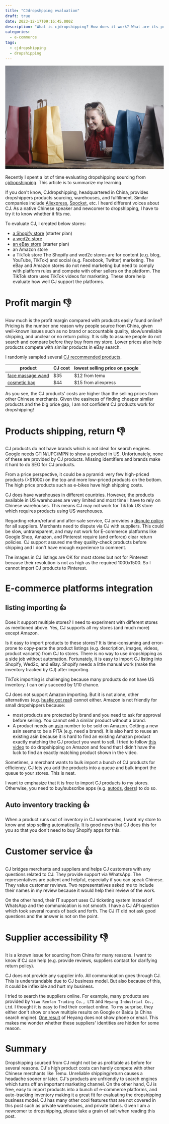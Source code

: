 ```yaml
---
title: "CJdropshpping evaluation"
draft: true
date: 2023-12-17T09:16:45.000Z
description: "What is cjdropshipping? How does it work? What are its pros and cons?"
categories:
  - e-commerce
tags:
  - cjdropshipping
  - dropshipping
---
```


![Image alt](girl-and-shopping-bags.jpg)

Recently I spent a lot of time evaluating dropshipping sourcing from [cjdropshipping](https://www.cjdropshipping.com/). This article is to summarize my learning.

If you don't know, CJdropshipping, headquartered in China, provides dropshippers products sourcing, warehouses, and fulfillment. Similar companies include [Aliexpress](aliexpress.com/), [Spocket](https://www.spocket.co/), etc. I heard different voices about CJ. As a native Chinese speaker and newcomer to dropshipping, I have to try it to know whether it fits me.

To evaluate CJ, I created below stores:
* [a Shopify store](https://jetjone.myshopify.com/) (starter plan)
* [a wed2c store](https://jetjone2.wed2c.com/)
* [an eBay store](https://www.ebay.com/str/jetjone) (starter plan)
* an Amazon store
* a TikTok store
The Shopify and wed2c stores are for content (e.g. blog, YouTube, TikTok) and social (e.g. Facebook, Twitter) marketing. The eBay and Amazon stores do not need marketing but need to comply with platform rules and compete with other sellers on the platform. The TikTok store uses TikTok videos for marketing. These store help evaluate how well CJ support the platforms.


# Profit margin :thumbsdown:
How much is the profit margin compared with products easily found online? Pricing is the number one reason why people source from China, given well-known issues such as no brand or accountable quality, slow/unreliable shipping, and unclear or no return policy. It is silly to assume people do not search and compare before they buy from my store. Lower prices also help products compete with similar products in eBay search.

I randomly sampled several [CJ recommended products](https://www.cjdropshipping.com/boards.html?id=7629).

| product | CJ cost | lowest selling price on google |
|-|-|-|
| [face massage wand](https://www.cjdropshipping.com/product/bone-conduction-speaker-hummingbird-speaker-bone-conduction-audio-speaker-bluetooth-tws-wireless-audio-p-315923C4-CE4D-4FFA-BF55-9D8249EDFBB0.html?push_id=&list=1) | $35 | $12 from temu |
| [cosmetic bag](https://www.cjdropshipping.com/product/smart-led-cosmetic-case-with-mirror-cosmetic-bag-large-capacity-fashion-portable-storage-bag-travel-makeup-bags-p-1553697601147645952.html?push_id=&list=1) | $44 | $15 from aliexpress |

As you see, the CJ products' costs are higher than the selling prices from other Chinese merchants. Given the easiness of finding cheaper similar products and the big price gap, I am not confident CJ products work for dropshipping!

# Products shipping, return :thumbsdown:
CJ products do not have brands which is not ideal for search engines. Google needs GTIN/UPC/MPN to show a product in US. Unfortunately, none of these are provided by CJ products. Missing identifiers and brands make it hard to do SEO for CJ products.

From a price perspective, it could be a pyramid: very few high-priced products (>$1000) on the top and more low-priced products on the bottom. The high price products such as e-bikes have high shipping costs.

CJ does have warehouses in different countries. However, the products available in US warehouses are very limited and most time I have to rely on Chinese warehouses. This means CJ may not work for TikTok US store which requires products using US warehouses.

Regarding return/refund and after-sale service, CJ provides a [dispute policy](https://cjdropshipping.com/article-details/172) for all suppliers. Merchants need to dispute via CJ with suppliers. This could be slow, untransparent, and may not work for E-commerce platforms like Google Shop, Amazon, and Pinterest require (and enforce) clear return policies. CJ support assured me they quality-check products before shipping and I don't have enough experience to comment.

The images in CJ listings are OK for most stores but not for Pinterest because their resolution is not as high as the required 1000x1500. So I cannot import CJ products to Pinterest.

# E-commerce platforms integration 
## listing importing :thumbsup:
Does it support multiple stores? I need to experiment with different stores as mentioned above. Yes, CJ supports all my stores (and much more) except Amazon.

Is it easy to import products to these stores? It is time-consuming and error-prone to copy-paste the product listings (e.g. description, images, videos, product variants) from CJ to stores. There is no way to use dropshipping as a side job without automation. Fortunately, it is easy to import CJ listing into Shopify, Wed2c, and eBay. Shopify needs a little manual work (make the inventory tracked by CJ) after importing.

TikTok importing is challenging because many products do not have US inventory. I can only succeed by 1/10 chance.

CJ does not support Amazon importing. But it is not alone, other alternatives (e.g. [hustle got real](https://hustlegotreal.com/en/)) cannot either. Amazon is not friendly for small dropshippers because:
* most products are protected by brand and you need to ask for approval before selling. You cannot sell a similar product without a brand.
* A product needs an [asin](https://en.wikipedia.org/wiki/Amazon_Standard_Identification_Number) number to be sold on Amazon. Getting a new asin seems to be a PITA (e.g. need a brand). It is also hard to reuse an existing asin because it is hard to find an existing Amazon product exactly matching the CJ product you want to sell. I tried to follow [this video](https://www.youtube.com/watch?v=AQpLLURpgAM) to do dropshipping on Amazon and found that I didn't have the luck to find an exactly matching product shown in the video.

Sometimes, a merchant wants to bulk import a bunch of CJ products for efficiency. CJ lets you add the products into a queue and bulk import the queue to your stores. This is neat.  

I want to emphasize that it is free to import CJ products to my stores. Otherwise, you need to buy/subscribe apps (e.g. [autods](https://www.autods.com/), [dsers](https://www.dsers.com/)) to do so. 

## Auto inventory tracking :thumbsup:
When a product runs out of inventory in CJ warehouses, I want my store to know and stop selling automatically. It is good news that CJ does this for you so that you don't need to buy Shopify apps for this.

# Customer service :thumbsup:
CJ bridges merchants and suppliers and helps CJ customers with any questions related to CJ. They provide support via WhatsApp. The representatives are patient and helpful, especially if you can speak Chinese. They value customer reviews. Two representatives asked me to include their names in my review because it would help their review of the work.

On the other hand, their IT support uses CJ ticketing system instead of WhatsApp and the communication is not smooth. I have a CJ API question which took several rounds of back and forth. The CJ IT did not ask good questions and the answer is not on the point.


# Supplier accessibility :thumbsdown:
It is a known issue for sourcing from China for many reasons. I want to know if CJ can help (e.g. provide reviews, suppliers contact for clarifying return policy).

CJ does not provide any supplier info. All communication goes through CJ. This is understandable due to CJ business model. But also because of this, it could be inflexible and hurt my business.

I tried to search the suppliers online. For example, many products are provided by `Yiwu Renfan Trading Co., LTD` and `Heyang Industrial Co., Ltd`. I thought it is easy to find their contact online. To my surprise, they either don't show or show multiple results on Google or Baidu (a China search engine). [One result](https://www.ltddir.com/companies/heyang-supply-chain-hk-co-limited/) of Heyang does not show phone or email. This makes me wonder whether these suppliers' identities are hidden for some reason.


# Summary

Dropshipping sourced from CJ might not be as profitable as before for several reasons. CJ's high product costs can hardly compete with other Chinese merchants like Temu. Unreliable shipping/return causes a headache sooner or later. CJ's products are unfriendly to search engines which turns off an important marketing channel. On the other hand, CJ is free, easy to import products into a bunch of e-commerce platforms, and auto-tracking inventory making it a great fit for evaluating the dropshipping business model. CJ has many other cool features that are not covered in this post such as private warehouses, and private labels. Given I am a newcomer to dropshipping, please take a grain of salt when reading this post.